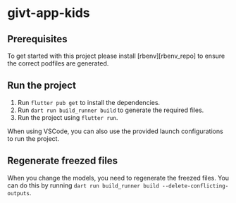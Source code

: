 # givt-app-kids

## Prerequisites
To get started with this project please install [rbenv][rbenv_repo] to ensure the correct podfiles are generated.

## Run the project
1. Run ```flutter pub get``` to install the dependencies.
2. Run ```dart run build_runner build``` to generate the required files.
3. Run the project using ```flutter run```.

When using VSCode, you can also use the provided launch configurations to run the project.

## Regenerate freezed files
When you change the models, you need to regenerate the freezed files. You can do this by running ```dart run build_runner build --delete-conflicting-outputs```.